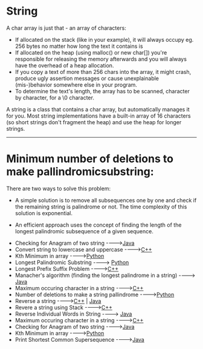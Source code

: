 # String

A char array is just that - an array of characters:

- If allocated on the stack (like in your example), it will always occupy eg. 256 bytes no matter how long the text it contains is
- If allocated on the heap (using malloc() or new char[]) you're responsible for releasing the memory afterwards and you will always have the overhead of a heap allocation.
- If you copy a text of more than 256 chars into the array, it might crash, produce ugly assertion messages or cause unexplainable (mis-)behavior somewhere else in your program.
- To determine the text's length, the array has to be scanned, character by character, for a \0 character.

A string is a class that contains a char array, but automatically manages it for you. Most string implementations have a built-in array of 16 characters (so short strings don't fragment the heap) and use the heap for longer strings.

<hr>

# Minimum number of deletions to make pallindromicsubstring:
 
 There are two ways to solve this problem:

- A simple solution is to remove all subsequences one by one and check if the remaining string is palindrome or not. The time           complexity of this solution is exponential.

- An efficient approach uses the concept of finding the length of the longest palindromic subsequence of a given sequence. 


* Checking for Anagram of two string ---->[Java](/Code/Java/Anagram.java)
* Convert string to lowercase and uppercase ---->[C++](/Code/C++/string_to_lowercase_and_uppercase.cpp)
* Kth Minimum in array ---->[Python](/Code/Python/Kth_Minimum_in_array.py)
* Longest Palindromic Substring ----> [Python](/Code/Python/longest_palindromic_substring.py)
* Longest Prefix Suffix Problem ---->[C++](/Code/C++/longest_prefix_suffix.cpp)
* Manacher's algorithm (finding the longest palindrome in a string) ----> [Java](/Code/Java/longPalindrome.java)
* Maximum occuring character in a string ---->[C++](/Code/C++/max_count.cpp)
* Number of deletions to make a string pallindrome ---->[Python](/string/Number_of_deletions_to_make_pallindrome.py)
* Reverse a string ---->[C++](/Code/C++/reverse_string.cpp) | [Java](/Code/Java/reverse_string.java)
* Revere a string using Stack ---->[C++](/Code/C++/reverse_a_string_using_stack.cpp)
* Reverse Individual Words in String ----> [Java](/Code/Java/revindivstring.java)
* Maximum occuring character in a string ---->[C++](/Code/C++/max_count.cpp)
* Checking for Anagram of two string ---->[Java](/Code/Java/Anagram.java)
* Kth Minimum in array ---->[Python](/Code/Python/Kth_Minimum_in_array.py)
* Print Shortest Common Supersequence ---->[Java](/Code/Java/Printing_Shortest_Common_Supersequence.java)

